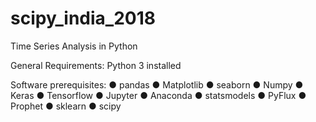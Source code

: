 # scipy_india_2018
Time Series Analysis in Python

General Requirements:
Python 3 installed

Software prerequisites:
  ● pandas
  ● Matplotlib
  ● seaborn
  ● Numpy
  ● Keras
  ● Tensorflow
  ● Jupyter
  ● Anaconda
  ● statsmodels
  ● PyFlux
  ● Prophet
  ● sklearn
  ● scipy
